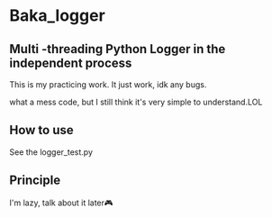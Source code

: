 # Baka_logger
## Multi -threading Python Logger in the independent process

This is my practicing work. It just work, idk any bugs.

what a mess code, but I still think it's very simple to understand.LOL

## How to use
See the logger_test.py

## Principle
I'm lazy, talk about it later🎮
